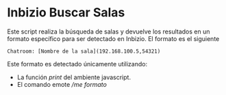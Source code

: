 # Inbizio Buscar Salas
Este script realiza la búsqueda de salas y devuelve los resultados en un formato específico para ser detectado en Inbizio.
El formato es el siguiente
```
Chatroom: [Nombre de la sala](192.168.100.5,54321)
```
Este formato es detectado únicamente utilizando:
- La función *print* del ambiente javascript.
- El comando emote */me formato*
